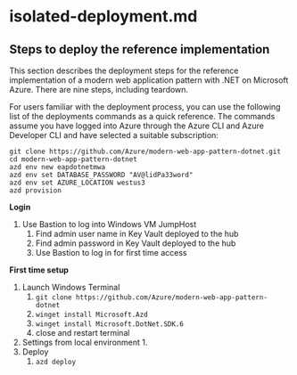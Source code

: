 # isolated-deployment.md



## Steps to deploy the reference implementation

This section describes the deployment steps for the reference implementation of a modern web application pattern with .NET on Microsoft Azure. There are nine steps, including teardown.

For users familiar with the deployment process, you can use the following list of the deployments commands as a quick reference. The commands assume you have logged into Azure through the Azure CLI and Azure Developer CLI and have selected a suitable subscription:

```shell
git clone https://github.com/Azure/modern-web-app-pattern-dotnet.git
cd modern-web-app-pattern-dotnet
azd env new eapdotnetmwa
azd env set DATABASE_PASSWORD "AV@lidPa33word"
azd env set AZURE_LOCATION westus3
azd provision
```

**Login**
1. Use Bastion to log into Windows VM JumpHost
   1. Find admin user name in Key Vault deployed to the hub
   1. Find admin password in Key Vault deployed to the hub
   1. Use Bastion to log in for first time access

**First time setup**
1. Launch Windows Terminal
    1. `git clone https://github.com/Azure/modern-web-app-pattern-dotnet`
    1. `winget install Microsoft.Azd`
    1. `winget install Microsoft.DotNet.SDK.6`
    1. close and restart terminal
1. Settings from local environment
    1. 
1. Deploy
    1. `azd deploy`
